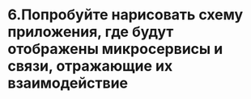 # 6.Попробуйте нарисовать схему приложения, где будут отображены микросервисы и связи, отражающие их взаимодействие